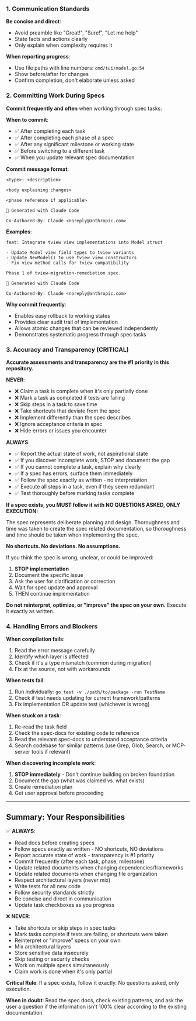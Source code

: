 ### 1. Communication Standards

**Be concise and direct**:
- Avoid preamble like "Great!", "Sure!", "Let me help"
- State facts and actions clearly
- Only explain when complexity requires it

**When reporting progress**:
- Use file paths with line numbers: `cmd/tui/model.go:54`
- Show before/after for changes
- Confirm completion, don't elaborate unless asked

### 2. Committing Work During Specs

**Commit frequently and often** when working through spec tasks:

**When to commit**:
- ✅ After completing each task
- ✅ After completing each phase of a spec
- ✅ After any significant milestone or working state
- ✅ Before switching to a different task
- ✅ When you update relevant spec documentation

**Commit message format**:
```
<type>: <description>

<body explaining changes>

<phase reference if applicable>

🤖 Generated with Claude Code

Co-Authored-By: Claude <noreply@anthropic.com>
```

**Examples**:
```
feat: Integrate tview view implementations into Model struct

- Update Model view field types to tview variants
- Update NewModel() to use tview view constructors
- Fix view method calls for tview compatibility

Phase 1 of tview-migration-remediation spec.

🤖 Generated with Claude Code

Co-Authored-By: Claude <noreply@anthropic.com>
```

**Why commit frequently**:
- Enables easy rollback to working states
- Provides clear audit trail of implementation
- Allows atomic changes that can be reviewed independently
- Demonstrates systematic progress through spec tasks

### 3. Accuracy and Transparency (CRITICAL)

**Accurate assessments and transparency are the #1 priority in this repository.**

**NEVER**:
- ❌ Claim a task is complete when it's only partially done
- ❌ Mark a task as completed if tests are failing
- ❌ Skip steps in a task to save time
- ❌ Take shortcuts that deviate from the spec
- ❌ Implement differently than the spec describes
- ❌ Ignore acceptance criteria in spec
- ❌ Hide errors or issues you encounter

**ALWAYS**:
- ✅ Report the actual state of work, not aspirational state
- ✅ If you discover incomplete work, STOP and document the gap
- ✅ If you cannot complete a task, explain why clearly
- ✅ If a spec has errors, surface them immediately
- ✅ Follow the spec exactly as written - no interpretation
- ✅ Execute all steps in a task, even if they seem redundant
- ✅ Test thoroughly before marking tasks complete

**If a spec exists, you MUST follow it with NO QUESTIONS ASKED, ONLY EXECUTION:**

The spec represents deliberate planning and design. Thoroughness and time was taken to create the spec related documentation, so thoroughness and time should be taken when implementing the spec.

**No shortcuts. No deviations. No assumptions.**

If you think the spec is wrong, unclear, or could be improved:
1. **STOP implementation**
2. Document the specific issue
3. Ask the user for clarification or correction
4. Wait for spec update and approval
5. THEN continue implementation

**Do not reinterpret, optimize, or "improve" the spec on your own.** Execute it exactly as written.

### 4. Handling Errors and Blockers

**When compilation fails**:
1. Read the error message carefully
2. Identify which layer is affected
3. Check if it's a type mismatch (common during migration)
4. Fix at the source, not with workarounds

**When tests fail**:
1. Run individually: `go test -v ./path/to/package -run TestName`
2. Check if test needs updating for current framework/patterns
3. Fix implementation OR update test (whichever is wrong)

**When stuck on a task**:
1. Re-read the task field
2. Check the spec-docs for existing code to reference
3. Read the relevant spec-docs to understand acceptance criteria
4. Search codebase for similar patterns (use Grep, Glob, Search, or MCP-server tools if relevant)

**When discovering incomplete work**:
1. **STOP immediately** - Don't continue building on broken foundation
2. Document the gap (what was claimed vs. what exists)
3. Create remediation plan
4. Get user approval before proceeding

---

## Summary: Your Responsibilities

✅ **ALWAYS**:
- Read docs before creating specs
- Follow specs exactly as written - NO shortcuts, NO deviations
- Report accurate state of work - transparency is #1 priority
- Commit frequently (after each task, phase, milestone)
- Update related documents when changing dependencies/frameworks
- Update related documents when changing file organization
- Respect architectural layers (never mix)
- Write tests for all new code
- Follow security standards strictly
- Be concise and direct in communication
- Update task checkboxes as you progress

❌ **NEVER**:
- Take shortcuts or skip steps in spec tasks
- Mark tasks complete if tests are failing, or shortcuts were taken
- Reinterpret or "improve" specs on your own
- Mix architectural layers
- Store sensitive data insecurely
- Skip testing or security checks
- Work on multiple specs simultaneously
- Claim work is done when it's only partial

**Critical Rule**: If a spec exists, follow it exactly. No questions asked, only execution.

**When in doubt**: Read the spec docs, check existing patterns, and ask the user a question if the information isn't 100% clear according to the existing documentation.
